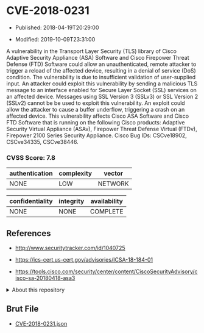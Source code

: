 # CVE-2018-0231

- Published: 2018-04-19T20:29:00

- Modified: 2019-10-09T23:31:00

A vulnerability in the Transport Layer Security (TLS) library of Cisco Adaptive Security Appliance (ASA) Software and Cisco Firepower Threat Defense (FTD) Software could allow an unauthenticated, remote attacker to trigger a reload of the affected device, resulting in a denial of service (DoS) condition. The vulnerability is due to insufficient validation of user-supplied input. An attacker could exploit this vulnerability by sending a malicious TLS message to an interface enabled for Secure Layer Socket (SSL) services on an affected device. Messages using SSL Version 3 (SSLv3) or SSL Version 2 (SSLv2) cannot be be used to exploit this vulnerability. An exploit could allow the attacker to cause a buffer underflow, triggering a crash on an affected device. This vulnerability affects Cisco ASA Software and Cisco FTD Software that is running on the following Cisco products: Adaptive Security Virtual Appliance (ASAv), Firepower Threat Defense Virtual (FTDv), Firepower 2100 Series Security Appliance. Cisco Bug IDs: CSCve18902, CSCve34335, CSCve38446.

### CVSS Score: **7.8**

| authentication | complexity | vector |
| --- | --- | --- |
| NONE | LOW | NETWORK |

| confidentiality | integrity | availability |
| --- | --- | --- |
| NONE | NONE | COMPLETE |

## References

* http://www.securitytracker.com/id/1040725

* https://ics-cert.us-cert.gov/advisories/ICSA-18-184-01

* https://tools.cisco.com/security/center/content/CiscoSecurityAdvisory/cisco-sa-20180418-asa3

<details>
<summary>About this repository</summary> 

  This repository is part of the project [Live Hack CVE](https://github.com/Live-Hack-CVE). Main website can be found [www.live-hack.org](https://www.live-hack.org) 
  
  Made by [Sn0wAlice](https://github.com/Sn0wAlice) for the people that care about security and need to have a feed of the latest CVEs. Hope you enjoy it, don't forget to star the repo and follow me on [Twitter](https://twitter.com/Sn0wAlice) and [Github](https://github.com/Sn0wAlice). And that is my [personnal website](https://www.alice-snow.me/)

  - [Home Page](https://github.com/Live-Hack-CVE)
  - [Framework](https://github.com/Live-Hack-CVE/cve-framework)
  - [CVE database](https://github.com/Live-Hack-CVE/full_database)
  - [Changelog](https://github.com/Live-Hack-CVE/Changelog)
</details>

## Brut File

* [CVE-2018-0231.json](https://raw.githubusercontent.com/Live-Hack-CVE/full_database/main/cves/2018/CVE-2018-0231.json)

